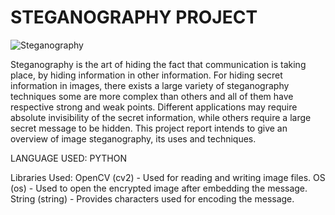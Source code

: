 # STEGANOGRAPHY PROJECT
![Steganography](https://github.com/user-attachments/assets/698aaf38-5773-443b-b8af-c50ea6419175)

Steganography is the art of hiding the fact that communication is taking place, by hiding information in other information. For hiding secret information in images, there exists a large variety of steganography techniques some are more complex than others and all of them have respective strong and weak points. Different applications may require absolute invisibility of the secret information, while others require a large secret message to be hidden. This project report intends to give an overview of image steganography, its uses and techniques.

LANGUAGE USED: PYTHON

Libraries Used:
OpenCV (cv2) - Used for reading and writing image files. 
OS (os) - Used to open the encrypted image after embedding the message.
String (string) - Provides characters used for encoding the message. 

